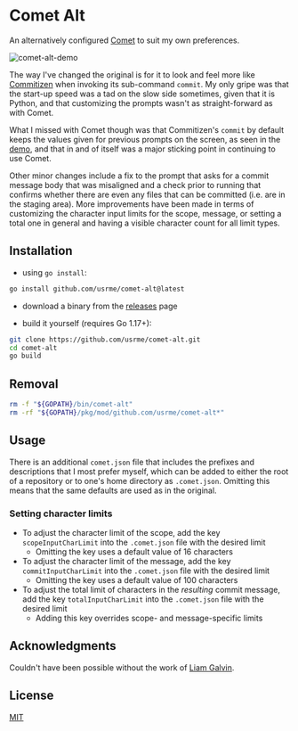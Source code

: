 # Comet Alt

An alternatively configured [Comet](https://github.com/liamg/comet) to suit my own preferences.

![comet-alt-demo](https://user-images.githubusercontent.com/5902545/192158617-2feef11e-1915-445a-92d8-1bab342c3da9.gif)

The way I've changed the original is for it to look and feel more like [Commitizen](https://github.com/commitizen-tools/commitizen) when invoking its sub-command `commit`. My only gripe was that the start-up speed was a tad on the slow side sometimes, given that it is Python, and that customizing the prompts wasn't as straight-forward as with Comet.

What I missed with Comet though was that Commitizen's `commit` by default keeps the values given for previous prompts on the screen, as seen in the [demo](https://github.com/commitizen-tools/commitizen/raw/master/docs/images/demo.gif), and that in and of itself was a major sticking point in continuing to use Comet.

Other minor changes include a fix to the prompt that asks for a commit message body that was misaligned and a check prior to running that confirms whether there are even any files that can be committed (i.e. are in the staging area). More improvements have been made in terms of customizing the character input limits for the scope, message, or setting a total one in general and having a visible character count for all limit types.

## Installation

- using `go install`:

```bash
go install github.com/usrme/comet-alt@latest
```

- download a binary from the [releases](https://github.com/usrme/comet-alt/releases) page

- build it yourself (requires Go 1.17+):

```bash
git clone https://github.com/usrme/comet-alt.git
cd comet-alt
go build
```

## Removal

```bash
rm -f "${GOPATH}/bin/comet-alt"
rm -rf "${GOPATH}/pkg/mod/github.com/usrme/comet-alt*"
```

## Usage

There is an additional `comet.json` file that includes the prefixes and descriptions that I most prefer myself, which can be added to either the root of a repository or to one's home directory as `.comet.json`. Omitting this means that the same defaults are used as in the original.

### Setting character limits

- To adjust the character limit of the scope, add the key `scopeInputCharLimit` into the `.comet.json` file with the desired limit
  - Omitting the key uses a default value of 16 characters
- To adjust the character limit of the message, add the key `commitInputCharLimit` into the `.comet.json` file with the desired limit
  - Omitting the key uses a default value of 100 characters
- To adjust the total limit of characters in the *resulting* commit message, add the key `totalInputCharLimit` into the `.comet.json` file with the desired limit
  - Adding this key overrides scope- and message-specific limits

## Acknowledgments

Couldn't have been possible without the work of [Liam Galvin](https://github.com/liamg).

## License

[MIT](/LICENSE)
